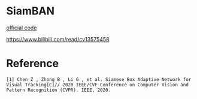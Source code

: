 # SiamBAN 

[official code](https://github.com/hqucv/siamban)

https://www.bilibili.com/read/cv13575458

# Reference
`
[1] Chen Z , Zhong B , Li G , et al. Siamese Box Adaptive Network for Visual Tracking[C]// 2020 IEEE/CVF Conference on Computer Vision and Pattern Recognition (CVPR). IEEE, 2020.
`
